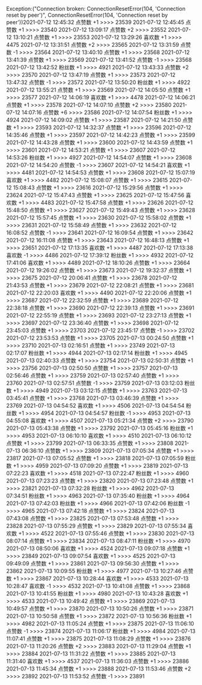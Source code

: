 Exception:("Connection broken: ConnectionResetError(104, 'Connection reset by peer')", ConnectionResetError(104, 'Connection reset by peer'))2021-07-12  12:45:32   点赞数 +1 >>>> 23539
2021-07-12  12:45:45   点赞数 +1 >>>> 23540
2021-07-12  13:09:17   点赞数 +2 >>>> 23552
2021-07-12  13:10:21   点赞数 +1 >>>> 23553
2021-07-12  13:29:26   喜欢数 +1 >>>> 4475
2021-07-12  13:31:51   点赞数 +2 >>>> 23565
2021-07-12  13:31:59   点赞数 -1 >>>> 23564
2021-07-12  13:40:10   点赞数 +1 >>>> 23568
2021-07-12  13:41:39   点赞数 +1 >>>> 23569
2021-07-12  13:41:52   点赞数 -1 >>>> 23568
2021-07-12  13:42:52   粉丝数 +1 >>>> 4921
2021-07-12  13:43:33   点赞数 +2 >>>> 23570
2021-07-12  13:47:19   点赞数 +1 >>>> 23573
2021-07-12  13:47:32   点赞数 -1 >>>> 23572
2021-07-12  13:50:20   粉丝数 +1 >>>> 4922
2021-07-12  13:55:21   点赞数 +1 >>>> 23569
2021-07-12  14:05:50   点赞数 +1 >>>> 23577
2021-07-12  14:06:19   喜欢数 +1 >>>> 4478
2021-07-12  14:06:21   点赞数 +1 >>>> 23578
2021-07-12  14:07:10   点赞数 +2 >>>> 23580
2021-07-12  14:07:16   点赞数 +6 >>>> 23586
2021-07-12  14:07:54   粉丝数 +1 >>>> 4924
2021-07-12  14:09:02   点赞数 +1 >>>> 23587
2021-07-12  14:21:50   点赞数 +1 >>>> 23593
2021-07-12  14:32:37   点赞数 +1 >>>> 23596
2021-07-12  14:35:46   点赞数 +1 >>>> 23597
2021-07-12  14:42:23   点赞数 +1 >>>> 23599
2021-07-12  14:43:28   点赞数 +1 >>>> 23600
2021-07-12  14:43:59   点赞数 +1 >>>> 23601
2021-07-12  14:53:21   点赞数 +1 >>>> 23607
2021-07-12  14:53:26   粉丝数 +1 >>>> 4927
2021-07-12  14:54:07   点赞数 +1 >>>> 23608
2021-07-12  14:54:20   点赞数 -1 >>>> 23607
2021-07-12  14:54:21   喜欢数 +1 >>>> 4481
2021-07-12  14:54:53   点赞数 +1 >>>> 23608
2021-07-12  15:07:19   喜欢数 +1 >>>> 4482
2021-07-12  15:08:07   点赞数 +1 >>>> 23615
2021-07-12  15:08:43   点赞数 +1 >>>> 23616
2021-07-12  15:29:56   点赞数 +1 >>>> 23624
2021-07-12  15:47:43   点赞数 +1 >>>> 23625
2021-07-12  15:47:56   喜欢数 +1 >>>> 4483
2021-07-12  15:47:58   点赞数 +1 >>>> 23626
2021-07-12  15:48:50   点赞数 +1 >>>> 23627
2021-07-12  15:49:43   点赞数 +1 >>>> 23628
2021-07-12  15:57:45   点赞数 +1 >>>> 23630
2021-07-12  15:58:02   点赞数 +1 >>>> 23631
2021-07-12  15:58:49   点赞数 +1 >>>> 23632
2021-07-12  16:08:52   点赞数 -1 >>>> 23641
2021-07-12  16:09:54   点赞数 +1 >>>> 23642
2021-07-12  16:11:08   点赞数 +1 >>>> 23643
2021-07-12  16:48:13   点赞数 +1 >>>> 23651
2021-07-12  17:13:35   喜欢数 +1 >>>> 4487
2021-07-12  17:13:38   喜欢数 -1 >>>> 4486
2021-07-12  17:39:12   粉丝数 +1 >>>> 4932
2021-07-12  17:41:06   喜欢数 +1 >>>> 4489
2021-07-12  18:10:26   点赞数 +1 >>>> 23664
2021-07-12  19:26:02   点赞数 +1 >>>> 23673
2021-07-12  19:32:37   点赞数 +1 >>>> 23675
2021-07-12  20:06:41   点赞数 +1 >>>> 23678
2021-07-12  21:43:53   点赞数 +1 >>>> 23679
2021-07-12  22:08:21   点赞数 +1 >>>> 23681
2021-07-12  22:20:03   喜欢数 +1 >>>> 4490
2021-07-12  22:20:06   点赞数 +1 >>>> 23687
2021-07-12  22:32:59   点赞数 +1 >>>> 23689
2021-07-12  22:38:18   点赞数 +1 >>>> 23690
2021-07-12  22:39:13   点赞数 +1 >>>> 23691
2021-07-12  22:55:19   点赞数 +1 >>>> 23693
2021-07-12  23:27:13   点赞数 +1 >>>> 23697
2021-07-12  23:36:40   点赞数 +1 >>>> 23698
2021-07-12  23:45:03   点赞数 +1 >>>> 23703
2021-07-12  23:45:17   点赞数 -1 >>>> 23702
2021-07-12  23:53:53   点赞数 +1 >>>> 23705
2021-07-13  00:24:50   点赞数 +1 >>>> 23710
2021-07-13  02:16:51   点赞数 +1 >>>> 23749
2021-07-13  02:17:07   粉丝数 +1 >>>> 4944
2021-07-13  02:17:14   粉丝数 +1 >>>> 4945
2021-07-13  02:40:33   点赞数 +1 >>>> 23754
2021-07-13  02:50:31   点赞数 +1 >>>> 23756
2021-07-13  02:50:50   点赞数 +1 >>>> 23757
2021-07-13  02:56:46   点赞数 +1 >>>> 23759
2021-07-13  02:57:40   点赞数 +1 >>>> 23760
2021-07-13  02:57:51   点赞数 -1 >>>> 23759
2021-07-13  03:12:03   粉丝数 +1 >>>> 4949
2021-07-13  03:12:15   点赞数 +1 >>>> 23763
2021-07-13  03:45:41   点赞数 +1 >>>> 23768
2021-07-13  03:46:39   点赞数 +1 >>>> 23769
2021-07-13  04:54:52   喜欢数 +1 >>>> 4506
2021-07-13  04:54:54   粉丝数 +1 >>>> 4954
2021-07-13  04:54:57   粉丝数 -1 >>>> 4953
2021-07-13  04:55:08   喜欢数 +1 >>>> 4507
2021-07-13  05:21:34   点赞数 +2 >>>> 23790
2021-07-13  05:43:38   点赞数 +1 >>>> 23792
2021-07-13  05:45:16   粉丝数 +1 >>>> 4953
2021-07-13  06:10:10   喜欢数 +1 >>>> 4510
2021-07-13  06:10:12   点赞数 +1 >>>> 23799
2021-07-13  06:33:35   点赞数 +1 >>>> 23808
2021-07-13  06:36:10   点赞数 +1 >>>> 23809
2021-07-13  07:05:34   点赞数 +1 >>>> 23817
2021-07-13  07:05:52   点赞数 +1 >>>> 23818
2021-07-13  07:05:59   粉丝数 +1 >>>> 4959
2021-07-13  07:09:20   点赞数 +1 >>>> 23819
2021-07-13  07:22:23   喜欢数 +1 >>>> 4518
2021-07-13  07:22:47   粉丝数 +1 >>>> 4960
2021-07-13  07:23:23   点赞数 +1 >>>> 23820
2021-07-13  07:23:48   点赞数 +1 >>>> 23821
2021-07-13  07:32:28   粉丝数 +1 >>>> 4962
2021-07-13  07:34:51   粉丝数 +1 >>>> 4963
2021-07-13  07:35:40   粉丝数 +1 >>>> 4964
2021-07-13  07:42:03   粉丝数 +1 >>>> 4966
2021-07-13  07:42:06   粉丝数 -1 >>>> 4965
2021-07-13  07:42:18   点赞数 +1 >>>> 23824
2021-07-13  07:43:08   点赞数 +1 >>>> 23825
2021-07-13  07:53:48   点赞数 +1 >>>> 23828
2021-07-13  07:55:29   点赞数 +1 >>>> 23829
2021-07-13  07:55:34   喜欢数 +1 >>>> 4522
2021-07-13  07:55:46   点赞数 +1 >>>> 23830
2021-07-13  08:07:14   点赞数 +1 >>>> 23834
2021-07-13  08:47:11   粉丝数 +1 >>>> 4970
2021-07-13  08:50:06   喜欢数 +1 >>>> 4524
2021-07-13  09:07:18   点赞数 +1 >>>> 23849
2021-07-13  09:07:54   喜欢数 +1 >>>> 4525
2021-07-13  09:49:09   点赞数 +1 >>>> 23861
2021-07-13  09:56:30   点赞数 +1 >>>> 23862
2021-07-13  10:09:55   粉丝数 +1 >>>> 4977
2021-07-13  10:27:46   点赞数 +1 >>>> 23867
2021-07-13  10:28:44   喜欢数 +1 >>>> 4533
2021-07-13  10:28:47   喜欢数 -1 >>>> 4532
2021-07-13  10:41:08   点赞数 +1 >>>> 23868
2021-07-13  10:41:55   粉丝数 +1 >>>> 4980
2021-07-13  10:43:28   喜欢数 +1 >>>> 4533
2021-07-13  10:49:42   点赞数 +1 >>>> 23869
2021-07-13  10:49:57   点赞数 +1 >>>> 23870
2021-07-13  10:50:26   点赞数 +1 >>>> 23871
2021-07-13  10:50:58   点赞数 +1 >>>> 23872
2021-07-13  10:56:36   粉丝数 +1 >>>> 4982
2021-07-13  11:05:24   点赞数 +1 >>>> 23875
2021-07-13  11:06:10   点赞数 -1 >>>> 23874
2021-07-13  11:06:17   粉丝数 +1 >>>> 4984
2021-07-13  11:07:41   点赞数 +1 >>>> 23875
2021-07-13  11:08:29   点赞数 +1 >>>> 23876
2021-07-13  11:20:26   点赞数 +2 >>>> 23883
2021-07-13  11:29:04   点赞数 +1 >>>> 23884
2021-07-13  11:31:22   点赞数 +1 >>>> 23885
2021-07-13  11:31:40   喜欢数 +1 >>>> 4537
2021-07-13  11:36:03   点赞数 +1 >>>> 23886
2021-07-13  11:45:34   点赞数 +1 >>>> 23888
2021-07-13  11:53:46   点赞数 +2 >>>> 23892
2021-07-13  11:53:52   点赞数 -1 >>>> 23891
